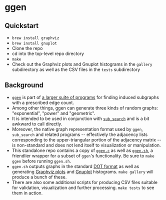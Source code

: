 # ggen

## Quickstart

- `brew install graphviz`
- `brew install gnuplot`
- Clone the repo
- cd into the top-level repo directory
- `make`
- Check out the Graphviz plots and Gnuplot histograms in the `gallery` subdirectory as well as the CSV files in the `tests` subdirectory

## Background

- [`ggen`](https://github.com/vglazer/USRA/blob/master/subgraph_finding/doc/ggen.md) is part of [a larger suite of programs](https://github.com/vglazer/USRA/tree/master/subgraph_finding) for finding induced subgraphs with a prescribed edge count.
- Among other things, ggen can generate three kinds of random graphs: "exponential", "power" and "geometric".
- It is intended to be used in conjunction with [`sub_search`](https://github.com/vglazer/USRA/blob/master/subgraph_finding/doc/sub_search.md) and is a bit awkward to call directly.
- Moreover, the native graph representation format used by `ggen`, `sub_search` and related programs -- effectively the adjacency lists corresponding to the upper-triangular portion of the adjacency matrix -- is non-standard and does not lend itself to visualization or manipulation.
- This standalone repo contains a copy of [`ggen.c`](src/ggen.c) as well as [`ggen.sh`](etc/ggen.sh), a friendlier wrapper for a subset of `ggen`'s functionality. Be sure to `make ggen` before running `ggen.sh`.
- `ggen.sh` outputs graphs in the standard [DOT format](https://graphviz.org/doc/info/lang.html) as well as generating [Graphviz plots](https://graphviz.org/) and [Gnuplot](http://www.gnuplot.info/) histograms. `make gallery` will produce a bunch of these.
- There are also some additional scripts for producing CSV files suitable for validation, visualization and further processing. `make tests` to see them in action.
